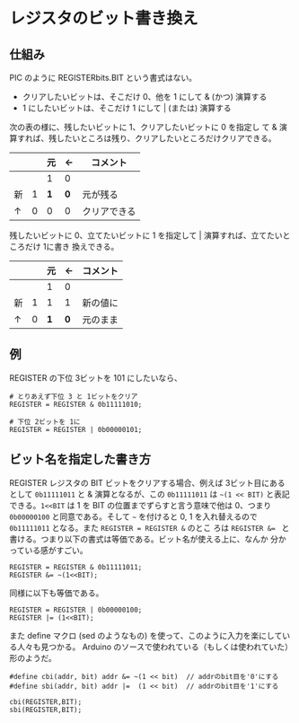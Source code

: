 # レジスタのビット書き換え

## 仕組み

PIC のように REGISTERbits.BIT という書式はない。

* クリアしたいビットは、そこだけ 0、他を 1 にして & (かつ) 演算する
* 1 にしたいビットは、そこだけ 1 にして | (または) 演算する

次の表の様に、残したいビットに 1、クリアしたいビットに 0 を指定し
て & 演算すれば、残したいところは残り、クリアしたいところだけクリアできる。

|     |     | 元    | ←    | コメント |
| --- | --- | ---   | ---   | ---      |
|     |     | 1     | 0     |          |
| 新  | 1   | **1** | **0** | 元が残る |
| ↑  | 0   |   0   |   0   | クリアできる |

残したいビットに 0、立てたいビットに 1 を指定して | 演算すれば、立てたいところだけ 1に書き
換えできる。

|     |     | 元    | ←    | コメント |
| --- | --- | ---   | ---   | ---      |
|     |     | 1     | 0     |          |
| 新  | 1   |  1    | 1     | 新の値に |
| ↑  | 0   | **1** | **0** | 元のまま |

## 例

REGISTER の下位 3ビットを 101 にしたいなら、

```
# とりあえず下位 3 と 1ビットをクリア
REGISTER = REGISTER & 0b11111010;

# 下位 2ビットを 1に
REGISTER = REGISTER | 0b00000101;
```

## ビット名を指定した書き方

REGISTER レジスタの BIT ビットをクリアする場合、例えば 3ビット目にあるとして ``0b11111011`` と
& 演算となるが、この ``0b11111011`` は ``~(1 << BIT)`` と表記できる。``1<<BIT`` は 1 を
BIT の位置までずらすと言う意味で他は 0、つまり ``0b00000100`` と同意である。そして ``~``
を付けると 0, 1 を入れ替えるので ``0b11111011`` となる。また ``REGISTER = REGISTER &`` のとこ
ろは ``REGISTER &= `` と書ける。つまり以下の書式は等価である。ビット名が使える上に、なんか
分かっている感がすごい。

```
REGISTER = REGISTER & 0b11111011;
REGISTER &= ~(1<<BIT);
```

同様に以下も等価である。

```
REGISTER = REGISTER | 0b00000100; 
REGISTER |= (1<<BIT);
```

また define マクロ (sed のようなもの) を使って、このように入力を楽にしている人々も見つかる。
Arduino のソースで使われている（もしくは使われていた）形のようだ。

```
#define cbi(addr, bit) addr &= ~(1 << bit)  // addrのbit目を'0'にする
#define sbi(addr, bit) addr |=  (1 << bit)  // addrのbit目を'1'にする

cbi(REGISTER,BIT);
sbi(REGISTER,BIT);
```

